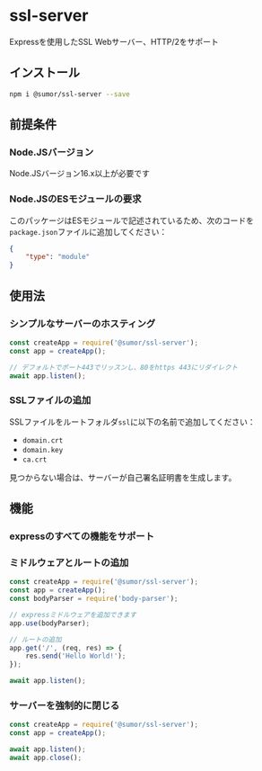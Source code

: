 # ssl-server
Expressを使用したSSL Webサーバー、HTTP/2をサポート

## インストール
```bash
npm i @sumor/ssl-server --save
```

## 前提条件

### Node.JSバージョン
Node.JSバージョン16.x以上が必要です

### Node.JSのESモジュールの要求
このパッケージはESモジュールで記述されているため、次のコードを```package.json```ファイルに追加してください：
```json
{
    "type": "module"
}
```

## 使用法

### シンプルなサーバーのホスティング

```javascript
const createApp = require('@sumor/ssl-server');
const app = createApp();

// デフォルトでポート443でリッスンし、80をhttps 443にリダイレクト
await app.listen();
```


### SSLファイルの追加
SSLファイルをルートフォルダ```ssl```に以下の名前で追加してください：
- ```domain.crt```
- ```domain.key```
- ```ca.crt```

見つからない場合は、サーバーが自己署名証明書を生成します。

## 機能

### expressのすべての機能をサポート

### ミドルウェアとルートの追加

```javascript
const createApp = require('@sumor/ssl-server');
const app = createApp();
const bodyParser = require('body-parser');

// expressミドルウェアを追加できます
app.use(bodyParser);

// ルートの追加
app.get('/', (req, res) => {
    res.send('Hello World!');
});

await app.listen();
```

### サーバーを強制的に閉じる

```javascript
const createApp = require('@sumor/ssl-server');
const app = createApp();

await app.listen();
await app.close();
```  